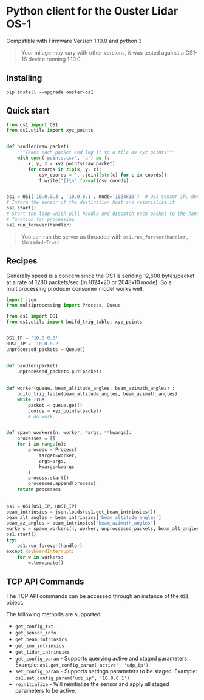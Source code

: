 # Python client for the Ouster Lidar OS-1

Compatible with Firmware Version 1.10.0 and python 3
> Your milage may vary with other versions, it was tested against a OS1-16
> device running 1.10.0

## Installing
`pip install --upgrade ouster-os1`

## Quick start
```python
from os1 import OS1
from os1.utils import xyz_points


def handler(raw_packet):
    """Takes each packet and log it to a file as xyz points"""
    with open('points.csv', 'a') as f:
        x, y, z = xyz_points(raw_packet)
        for coords in zip(x, y, z):
            csv_coords = ','.join([str(c) for c in coords])
            f.write("{}\n".format(csv_coords)


os1 = OS1('10.0.0.3', '10.0.0.1', mode='1024x10')  # OS1 sensor IP, destination IP, and resolution
# Inform the sensor of the destination host and reintialize it
os1.start()
# Start the loop which will handle and dispatch each packet to the handler
# function for processing
os1.run_forever(handler)
```

> You can run the server as threaded with `os1.run_forever(handler, threaded=True)`

## Recipes
Generally speed is a concern since the OS1 is sending 12,608 bytes/packet at a
rate of 1280 packets/sec (in 1024x20 or 2048x10 mode).
So a multiprocessing producer consumer model works well.
```python
import json
from multiprocessing import Process, Queue

from os1 import OS1
from os1.utils import build_trig_table, xyz_points


OS1_IP = '10.0.0.3'
HOST_IP = '10.0.0.2'
unprocessed_packets = Queue()


def handler(packet):
    unprocessed_packets.put(packet)
    
    
def worker(queue, beam_altitude_angles, beam_azimuth_angles) :
    build_trig_table(beam_altitude_angles, beam_azimuth_angles)
    while True:
        packet = queue.get()
        coords = xyz_points(packet) 
        # do work...


def spawn_workers(n, worker, *args, **kwargs):
    processes = []
    for i in range(n):
        process = Process(
            target=worker,
            args=args,
            kwargs=kwargs
        )
        process.start()
        processes.append(process)
    return processes
    
    
os1 = OS1(OS1_IP, HOST_IP)
beam_intrinsics = json.loads(os1.get_beam_intrinsics())
beam_alt_angles = beam_intrinsics['beam_altitude_angles']
beam_az_angles = beam_intrinsics['beam_azimuth_angles']
workers = spawn_workers(4, worker, unprocessed_packets, beam_alt_angles, beam_az_angles)
os1.start()
try:
    os1.run_forever(handler)
except KeyboardInterrupt:
    for w in workers:
        w.terminate()
```

## TCP API Commands

The TCP API commands can be accessed through an instance of the `OS1` object.

The following methods are supported:

* `get_config_txt`
* `get_sensor_info`
* `get_beam_intrinsics`
* `get_imu_intrinsics`
* `get_lidar_intrinsics`
* `get_config_param` - Supports querying active and staged parameters. Example: `os1.get_config_param('active', 'udp_ip')`
* `set_config_param` - Supports settings parameters to be staged. Example: `os1.set_config_param('udp_ip', '10.0.0.1')`
* `reinitialize` - Will reinitialize the sensor and apply all staged parameters to be active.
